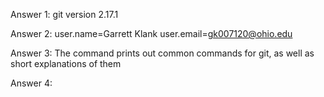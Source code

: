 Answer 1: git version 2.17.1

Answer 2: user.name=Garrett Klank
	  user.email=gk007120@ohio.edu

Answer 3: The command prints out common commands for git, as well as short explanations of them

Answer 4: 
